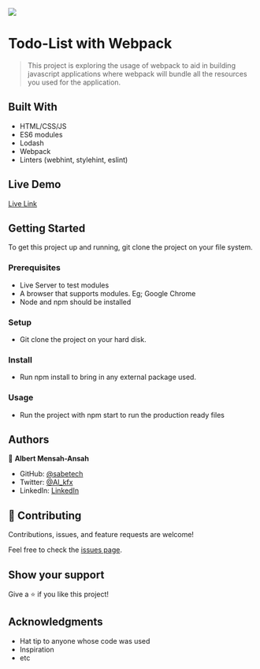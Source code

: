 ![](https://img.shields.io/badge/Microverse-blueviolet)

# Todo-List with Webpack

> This project is exploring the usage of webpack to aid in building javascript applications where webpack will bundle all the resources you used for the application.

## Built With

- HTML/CSS/JS
- ES6 modules
- Lodash
- Webpack
- Linters (webhint, stylehint, eslint)

## Live Demo

[Live Link](https://sabetech.github.io/todo-list-webpack/)

## Getting Started

To get this project up and running, git clone the project on your file system.

### Prerequisites

- Live Server to test modules
- A browser that supports modules. Eg; Google Chrome
- Node and npm should be installed

### Setup

- Git clone the project on your hard disk.

### Install

- Run npm install to bring in any external package used.

### Usage

- Run the project with npm start to run the production ready files

## Authors

👤 **Albert Mensah-Ansah**

- GitHub: [@sabetech](https://github.com/sabetech)
- Twitter: [@Al_kfx](https://twitter.com/Al_kfx)
- LinkedIn: [LinkedIn](https://linkedin.com/in/Albertkma)

## 🤝 Contributing

Contributions, issues, and feature requests are welcome!

Feel free to check the [issues page](../../issues/).

## Show your support

Give a ⭐️ if you like this project!

## Acknowledgments

- Hat tip to anyone whose code was used
- Inspiration
- etc
